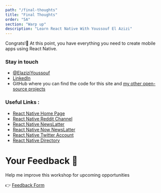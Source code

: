 ```yaml
---
path: "/final-thoughts"
title: "Final Thoughts"
order: "5A"
section: "Warp up"
description: "Learn React Native With Youssouf El Azizi"
---
```


Congrats!🎊 At this point, you have everything you need to create mobile apps using React Native.

### Stay in touch

- [@ElaziziYoussouf](https://twitter.com/ElaziziYoussouf)
- [LinkedIn](https://www.linkedin.com/in/youssouf-elazizi/)
- GitHub where you can find the code for this site and [my other open-source projects](https://github.com/yjose/)

### Useful Links :

- [React Native Home Page](https://facebook.github.io/react-native/)
- [React Native Reddit Channel](https://www.reddit.com/r/reactnative/)
- [React Native NewsLatter](https://reactnative.cc/)
- [React Native Now NewsLatter](https://reactnativenow.com/)
- [React Native Twitter Account](https://twitter.com/reactnative)
- [React Native Directory](https://reactnative.directory/)

# Your Feedback 🙏

Help me improve this workshop for upcoming opportunities

👉 [Feedback Form](https://forms.gle/cMthepVzLdv5WWJj7)
